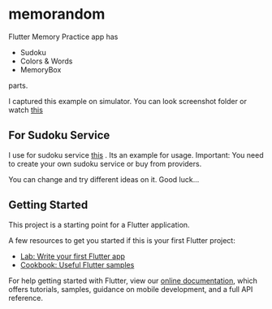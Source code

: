 # memorandom

Flutter Memory Practice app has

- Sudoku 
- Colors & Words 
- MemoryBox

parts. 

I captured this example on simulator. You can look screenshot folder or watch [this](https://youtu.be/kiSPPoItUBo)
 
## For Sudoku Service 

I use  for sudoku service [this](https://agarithm.com/sudoku/) . Its an example for usage.
Important: You need to create your own sudoku service or buy from providers.

You can change and try different ideas on it. Good luck...


## Getting Started

This project is a starting point for a Flutter application.

A few resources to get you started if this is your first Flutter project:

- [Lab: Write your first Flutter app](https://flutter.dev/docs/get-started/codelab)
- [Cookbook: Useful Flutter samples](https://flutter.dev/docs/cookbook)

For help getting started with Flutter, view our
[online documentation](https://flutter.dev/docs), which offers tutorials,
samples, guidance on mobile development, and a full API reference.
